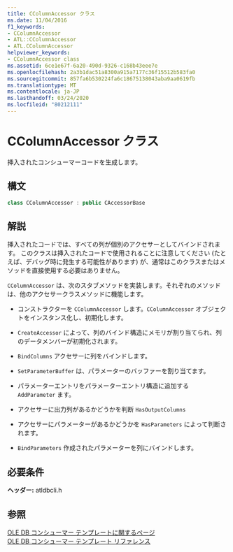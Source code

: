```yaml
---
title: CColumnAccessor クラス
ms.date: 11/04/2016
f1_keywords:
- CColumnAccessor
- ATL::CColumnAccessor
- ATL.CColumnAccessor
helpviewer_keywords:
- CColumnAccessor class
ms.assetid: 6ce1e67f-6a20-490d-9326-c168b43eee7e
ms.openlocfilehash: 2a3b1dac51a8300a915a7177c36f15512b583fa0
ms.sourcegitcommit: 857fa6b530224fa6c18675138043aba9aa0619fb
ms.translationtype: MT
ms.contentlocale: ja-JP
ms.lasthandoff: 03/24/2020
ms.locfileid: "80212111"
---
```

# <a name="ccolumnaccessor-class"></a>CColumnAccessor クラス

挿入されたコンシューマーコードを生成します。

## <a name="syntax"></a>構文

```cpp
class CColumnAccessor : public CAccessorBase
```

## <a name="remarks"></a>解説

挿入されたコードでは、すべての列が個別のアクセサーとしてバインドされます。 このクラスは挿入されたコードで使用されることに注意してください (たとえば、デバッグ時に発生する可能性があります) が、通常はこのクラスまたはメソッドを直接使用する必要はありません。

`CColumnAccessor` は、次のスタブメソッドを実装します。それぞれのメソッドは、他のアクセサークラスメソッドに機能します。

- コンストラクターを `CColumnAccessor` します。`CColumnAccessor` オブジェクトをインスタンス化し、初期化します。

- `CreateAccessor` によって、列のバインド構造にメモリが割り当てられ、列のデータメンバーが初期化されます。

- `BindColumns` アクセサーに列をバインドします。

- `SetParameterBuffer` は、パラメーターのバッファーを割り当てます。

- パラメーターエントリをパラメーターエントリ構造に追加する `AddParameter` ます。

- アクセサーに出力列があるかどうかを判断 `HasOutputColumns`

- アクセサーにパラメーターがあるかどうかを `HasParameters` によって判断されます。

- `BindParameters` 作成されたパラメーターを列にバインドします。

## <a name="requirements"></a>必要条件

**ヘッダー:** atldbcli.h

## <a name="see-also"></a>参照

[OLE DB コンシューマー テンプレートに関するページ](../../data/oledb/ole-db-consumer-templates-cpp.md)<br/>
[OLE DB コンシューマー テンプレート リファレンス](../../data/oledb/ole-db-consumer-templates-reference.md)
